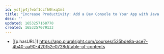 ```yaml
---
id: ysfjp4jfwbf1ccfh0hxq1ml
title: "Increase Productivity: Add a Dev Console to Your App with Java Script"
desc: ''
updated: 1653257168770
created: 1653257079133
---
```


- [[p.hasURL]] https://app.pluralsight.com/courses/535bde8a-ace7-4b40-aa90-420f52e0728d/table-of-contents